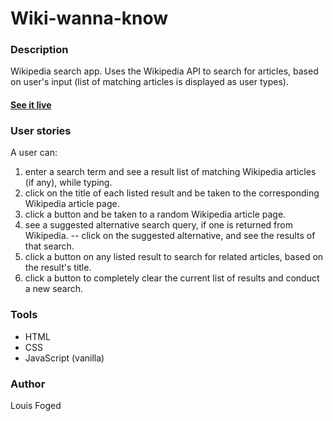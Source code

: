 # Wiki-wanna-know

### Description
Wikipedia search app.
Uses the Wikipedia API to search for articles, based on user's input (list of matching articles is displayed as user types).
#### [See it live](https://lfoged.github.io/wiki-wanna-know/)

### User stories
A user can:
1. enter a search term and see a result list of matching Wikipedia articles (if any), while typing.
2. click on the title of each listed result and be taken to the corresponding Wikipedia article page.
3. click a button and be taken to a random Wikipedia article page.
4. see a suggested alternative search query, if one is returned from Wikipedia.
-- click on the suggested alternative, and see the results of that search.
5. click a button on any listed result to search for related articles, based on the result's title.
6. click a button to completely clear the current list of results and conduct a new search.

### Tools
- HTML
- CSS
- JavaScript (vanilla)

### Author
Louis Foged
